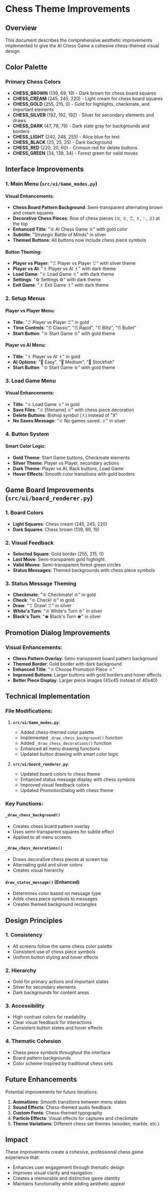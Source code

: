 # Chess Theme Improvements

## Overview

This document describes the comprehensive aesthetic improvements implemented to give the AI Chess Game a cohesive chess-themed visual design.

## Color Palette

### Primary Chess Colors
- **CHESS_BROWN** (139, 69, 19) - Dark brown for chess board squares
- **CHESS_CREAM** (245, 245, 220) - Light cream for chess board squares
- **CHESS_GOLD** (255, 215, 0) - Gold for highlights, checkmate, and important elements
- **CHESS_SILVER** (192, 192, 192) - Silver for secondary elements and draws
- **CHESS_DARK** (47, 79, 79) - Dark slate gray for backgrounds and borders
- **CHESS_LIGHT** (240, 248, 255) - Alice blue for text
- **CHESS_BLACK** (25, 25, 25) - Dark background
- **CHESS_RED** (220, 20, 60) - Crimson red for delete buttons
- **CHESS_GREEN** (34, 139, 34) - Forest green for valid moves

## Interface Improvements

### 1. Main Menu (`src/ui/Game_modes.py`)

#### Visual Enhancements:
- **Chess Board Pattern Background**: Semi-transparent alternating brown and cream squares
- **Decorative Chess Pieces**: Row of chess pieces (♔, ♕, ♖, ♗, ♘, ♙) at the top
- **Enhanced Title**: "♔ AI Chess Game ♔" with gold color
- **Subtitle**: "Strategic Battle of Minds" in silver
- **Themed Buttons**: All buttons now include chess piece symbols

#### Button Theming:
- **Player vs Player**: "♖ Player vs Player ♖" with silver theme
- **Player vs AI**: "♗ Player vs AI ♗" with dark theme
- **Load Game**: "♕ Load Game ♕" with dark theme
- **Settings**: "⚙ Settings ⚙" with dark theme
- **Exit Game**: "♗ Exit Game ♗" with dark theme

### 2. Setup Menus

#### Player vs Player Menu:
- **Title**: "♖ Player vs Player ♖" in gold
- **Time Controls**: "⏰ Classic", "⏰ Rapid", "⏰ Blitz", "⏰ Bullet"
- **Start Button**: "♔ Start Game ♔" with gold theme

#### Player vs AI Menu:
- **Title**: "♗ Player vs AI ♗" in gold
- **AI Options**: "🤖 Easy", "🤖 Medium", "🤖 Stockfish"
- **Start Button**: "♔ Start Game ♔" with gold theme

### 3. Load Game Menu

#### Visual Enhancements:
- **Title**: "♕ Load Game ♕" in gold
- **Save Files**: "♕ [filename] ♕" with chess piece decoration
- **Delete Buttons**: Bishop symbol (♗) instead of "X"
- **No Saves Message**: "♕ No games saved. ♕" in silver

### 4. Button System

#### Smart Color Logic:
- **Gold Theme**: Start Game buttons, Checkmate elements
- **Silver Theme**: Player vs Player, secondary actions
- **Dark Theme**: Player vs AI, Back buttons, Load Game
- **Hover Effects**: Smooth color transitions with gold borders

## Game Board Improvements (`src/ui/board_renderer.py`)

### 1. Board Colors
- **Light Squares**: Chess cream (245, 245, 220)
- **Dark Squares**: Chess brown (139, 69, 19)

### 2. Visual Feedback
- **Selected Square**: Gold border (255, 215, 0)
- **Last Move**: Semi-transparent gold highlight
- **Valid Moves**: Semi-transparent forest green circles
- **Status Messages**: Themed backgrounds with chess piece symbols

### 3. Status Message Theming
- **Checkmate**: "♔ Checkmate! ♔" in gold
- **Check**: "♔ Check! ♔" in gold
- **Draw**: "♖ Draw! ♖" in silver
- **White's Turn**: "♔ White's Turn ♔" in silver
- **Black's Turn**: "♚ Black's Turn ♚" in silver

## Promotion Dialog Improvements

### Visual Enhancements:
- **Chess Pattern Overlay**: Semi-transparent board pattern background
- **Themed Border**: Gold border with dark background
- **Enhanced Title**: "♕ Choose Promotion Piece ♕"
- **Improved Buttons**: Larger buttons with gold borders and hover effects
- **Better Piece Display**: Larger piece images (45x45 instead of 40x40)

## Technical Implementation

### File Modifications:

1. **`src/ui/Game_modes.py`**:
   - Added chess-themed color palette
   - Implemented `_draw_chess_background()` function
   - Added `_draw_chess_decorations()` function
   - Enhanced all menu drawing functions
   - Updated button drawing with smart color logic

2. **`src/ui/board_renderer.py`**:
   - Updated board colors to chess theme
   - Enhanced status message display with chess symbols
   - Improved visual feedback colors
   - Updated PromotionDialog with chess theme

### Key Functions:

#### `_draw_chess_background()`
- Creates chess board pattern overlay
- Uses semi-transparent squares for subtle effect
- Applied to all menu screens

#### `_draw_chess_decorations()`
- Draws decorative chess pieces at screen top
- Alternating gold and silver colors
- Creates visual hierarchy

#### `draw_status_message()` (Enhanced)
- Determines color based on message type
- Adds chess piece symbols to messages
- Creates themed background rectangles

## Design Principles

### 1. Consistency
- All screens follow the same chess color palette
- Consistent use of chess piece symbols
- Uniform button styling and hover effects

### 2. Hierarchy
- Gold for primary actions and important states
- Silver for secondary elements
- Dark backgrounds for content areas

### 3. Accessibility
- High contrast colors for readability
- Clear visual feedback for interactions
- Consistent button states and hover effects

### 4. Thematic Cohesion
- Chess piece symbols throughout the interface
- Board pattern backgrounds
- Color scheme inspired by traditional chess sets

## Future Enhancements

Potential improvements for future iterations:

1. **Animations**: Smooth transitions between menu states
2. **Sound Effects**: Chess-themed audio feedback
3. **Custom Fonts**: Chess-themed typography
4. **Particle Effects**: Visual effects for captures and checkmate
5. **Theme Variations**: Different chess set themes (wooden, marble, etc.)

## Impact

These improvements create a cohesive, professional chess game experience that:
- Enhances user engagement through thematic design
- Improves visual clarity and navigation
- Creates a memorable and distinctive game identity
- Maintains functionality while adding aesthetic appeal

